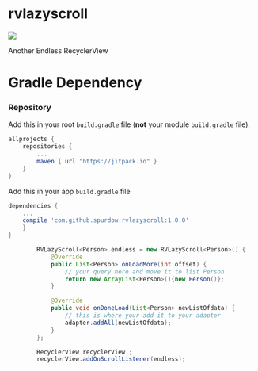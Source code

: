 # rvlazyscroll


[![](https://jitpack.io/v/spurdow/rvlazyscroll.svg)](https://jitpack.io/#spurdow/rvlazyscroll)


Another Endless RecyclerView


# Gradle Dependency

### Repository

Add this in your root `build.gradle` file (**not** your module `build.gradle` file):

```gradle
allprojects {
	repositories {
		...
		maven { url "https://jitpack.io" }
	}
}
```

Add this in your app `build.gradle` file

```gradle
dependencies {
	...
    compile 'com.github.spurdow:rvlazyscroll:1.0.0'
    }
}
```


```java
        RVLazyScroll<Person> endless = new RVLazyScroll<Person>() {
            @Override
            public List<Person> onLoadMore(int offset) {
                // your query here and move it to list Person
                return new ArrayList<Person>(){new Person()};
            }

            @Override
            public void onDoneLoad(List<Person> newListOfdata) {
                // this is where your add it to your adapter
                adapter.addAll(newListOfdata);
            }
        };

        RecyclerView recyclerView ;
        recyclerView.addOnScrollListener(endless);

```